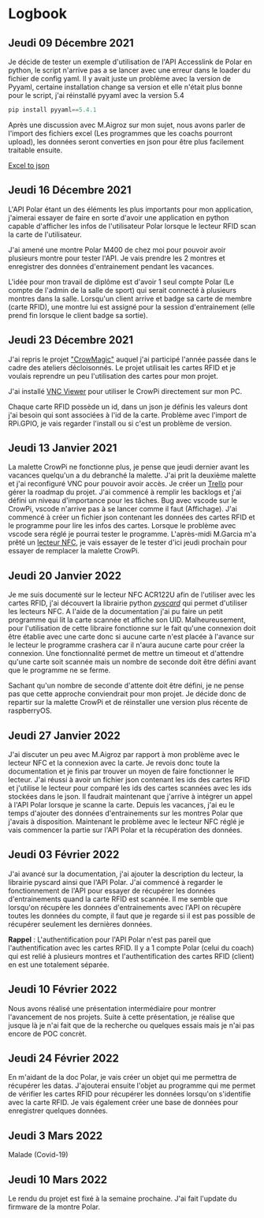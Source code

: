 # Logbook

## Jeudi 09 Décembre 2021
Je décide de tester un exemple d'utilisation de l'API Accesslink de Polar en python, le script n'arrive pas a se lancer avec une erreur dans le loader du fichier de config yaml.
Il y avait juste un problème avec la version de Pyyaml, certaine installation change sa version et elle n'était plus bonne pour le script, j'ai réinstallé pyyaml avec la version 5.4
``` python hl_lines="2 3"
pip install pyyaml==5.4.1
```
Après une discussion avec M.Aigroz sur mon sujet, nous avons parler de l'import des fichiers excel (Les programmes que les coachs pourront upload), les données seront converties en json pour être plus facilement traitable ensuite. 

[Excel to json](https://docs.microsoft.com/en-us/office/dev/scripts/resources/samples/get-table-data)


## Jeudi 16 Décembre 2021
L'API Polar étant un des éléments les plus importants pour mon application, j'aimerai essayer de faire en sorte d'avoir une application en python capable d'afficher les infos de l'utilisateur Polar lorsque le lecteur RFID scan la carte de l'utilisateur.

J'ai amené une montre Polar M400 de chez moi pour pouvoir avoir plusieurs montre pour tester l'API. Je vais prendre les 2 montres et enregistrer des données d'entrainement pendant les vacances.

L'idée pour mon travail de diplôme est d'avoir 1 seul compte Polar (Le compte de l'admin de la salle de sport) qui serait connecté à plusieurs montres dans la salle. Lorsqu'un client arrive et badge sa carte de membre (carte RFID), une montre lui est assigné pour la session d'entrainement (elle prend fin lorsque le client badge sa sortie).

## Jeudi 23 Décembre 2021

J'ai repris le projet ["CrowMagic"](https://github.com/DavidPlnmr/crowmagic) auquel j'ai participé l'année passée dans le cadre des ateliers décloisonnés. Le projet utilisait les cartes RFID et je voulais reprendre un peu l'utilisation des cartes pour mon projet. 

J'ai installé [VNC Viewer](https://www.realvnc.com/fr/connect/download/viewer/) pour utiliser le CrowPi directement sur mon PC. 

Chaque carte RFID possède un id, dans un json je définis les valeurs dont j'ai besoin qui sont associées à l'id de la carte. Problème avec l'import de RPi.GPIO, je vais regarder l'install ou si c'est un problème de version.

## Jeudi 13 Janvier 2021

La malette CrowPi ne fonctionne plus, je pense que jeudi dernier avant les vacances quelqu'un a du debranché la malette. J'ai prit la deuxième malette et j'ai reconfiguré VNC pour pouvoir avoir accès. Je créer un [Trello](https://trello.com/b/13LfbmBE/polardata) pour gérer la roadmap du projet. J'ai commencé à remplir les backlogs et j'ai défini un niveau d'importance pour les tâches. Bug avec vscode sur le CrowPi, vscode n'arrive pas à se lancer comme il faut (Affichage). J'ai commencé à créer un fichier json contenant les données des cartes RFID et le programme pour lire les infos des cartes. Lorsque le problème avec vscode sera réglé je pourrai tester le programme. L'après-midi M.Garcia m'a prêté un [lecteur NFC](https://www.acs.com.hk/en/products/3/acr122u-usb-nfc-reader/), je vais essayer de le tester d'ici jeudi prochain pour essayer de remplacer la malette CrowPi.


## Jeudi 20 Janvier 2022

Je me suis documenté sur le lecteur NFC ACR122U afin de l'utiliser avec les cartes RFID, j'ai découvert la librairie python [*pyscard*](https://pyscard.sourceforge.io/user-guide.html#the-answer-to-reset-atr) qui permet d'utiliser les lecteurs NFC. A l'aide de la documentation j'ai pu faire un petit programme qui lit la carte scannée et affiche son UID. Malheureusement, pour l'utilisation de cette libraire fonctionne sur le fait qu'une connexion doit  être établie avec une carte donc si aucune carte n'est placée à l'avance sur le lecteur le programme crashera car il n'aura aucune carte pour créer la connexion. Une fonctionnalité permet de mettre un timeout et d'attendre qu'une carte soit scannée mais un nombre de seconde doit être défini avant que le programme ne se ferme. 

Sachant qu'un nombre de seconde d'attente doit être défini, je ne pense pas que cette approche conviendrait pour mon projet. Je décide donc de repartir sur la malette CrowPi et de réinstaller une version plus récente de raspberryOS.

## Jeudi 27 Janvier 2022

J'ai discuter un peu avec M.Aigroz par rapport à mon problème avec le lecteur NFC et la connexion avec la carte. Je revois donc toute la documentation et je finis par trouver un moyen de faire fonctionner le lecteur. J'ai réussi à avoir un fichier json contenant les ids des cartes RFID et j'utilise le lecteur pour comparé les ids des cartes scannées avec les ids stockées dans le json. Il faudrait maintenant que j'arrive à intégrer un appel à l'API Polar lorsque je scanne la carte. Depuis les vacances, j'ai eu le temps d'ajouter des données d'entrainements sur les montres Polar que j'avais à disposition. Maintenant le problème avec le lecteur NFC réglé je vais commencer la partie sur l'API Polar et la récupération des données.

## Jeudi 03 Février 2022

J'ai avancé sur la documentation, j'ai ajouter la description du lecteur, la librairie pyscard ainsi que l'API Polar. J'ai commencé à regarder le fonctionnement de l'API pour essayer de récupérer les données d'entrainements quand la carte RFID est scannée. Il me semble que lorsqu'on récupère les données d'entrainements avec l'API on récupère toutes les données du compte, il faut que je regarde si il est pas possible de récupérer seulement les dernières données. 

**Rappel** : L'authentification pour l'API Polar n'est pas pareil que l'authentification avec les cartes RFID. Il y a 1 compte Polar (celui du coach) qui est relié à plusieurs montres et l'authentification des cartes RFID (client) en est une totalement séparée.

## Jeudi 10 Février 2022 
Nous avons réalisé une présentation intermédiaire pour montrer l'avancement de nos projets. Suite à cette présentation, je réalise que jusque là je n'ai fait que de la recherche ou quelques essais mais je n'ai pas encore de POC concrèt.

## Jeudi 24 Février 2022

En m'aidant de la doc Polar, je vais créer un objet qui me permettra de récupérer les datas. J'ajouterai ensuite l'objet au programme qui me permet de vérifier les cartes RFID pour récupérer les données lorsqu'on s'identifie avec la carte RFID. Je vais également créer une base de données pour enregistrer quelques données. 

## Jeudi 3 Mars 2022 
Malade (Covid-19)

## Jeudi 10 Mars 2022
Le rendu du projet est fixé à la semaine prochaine. J'ai fait l'update du firmware de la montre Polar. 